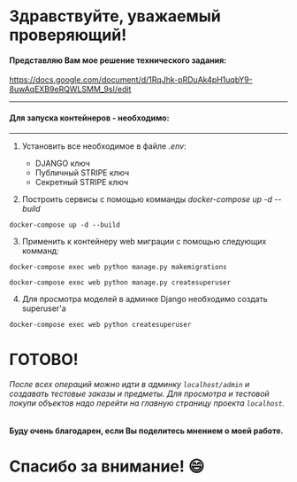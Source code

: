 #  Здравствуйте, уважаемый проверяющий!

#### Представляю Вам мое решение технического задания:
https://docs.google.com/document/d/1RqJhk-pRDuAk4pH1uqbY9-8uwAqEXB9eRQWLSMM_9sI/edit

****

#### Для запуска контейнеров - необходимо:

------------


1.  Установить все необходимое в файле *.env*:

	- DJANGO ключ
	- Публичный STRIPE ключ
	- Секретный STRIPE ключ


2. Построить сервисы с помощью комманды *docker-compose up -d --build*

`docker-compose up -d --build`

3. Применить к контейнеру web миграции с помощью следующих комманд:

`docker-compose exec web python manage.py makemigrations`

`docker-compose exec web python manage.py createsuperuser`

4.  Для просмотра моделей в админке Django необходимо создать superuser'а

 `docker-compose exec web python createsuperuser`

# ГОТОВО!

###### После всех операций можно идти в админку `localhost/admin` и создавать тестовые заказы и предметы. Для просмотра и тестовой покупи объектов надо перейти на главную страницу проекта `localhost`. 

#### Буду очень благодарен, если Вы поделитесь мнением о моей работе.
# Спасибо за внимание! :smile: